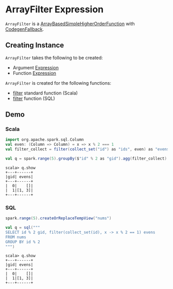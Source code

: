 # ArrayFilter Expression

`ArrayFilter` is a [ArrayBasedSimpleHigherOrderFunction](ArrayBasedSimpleHigherOrderFunction.md) with [CodegenFallback](CodegenFallback.md).

## Creating Instance

`ArrayFilter` takes the following to be created:

* <span id="argument"> Argument [Expression](Expression.md)
* <span id="function"> Function [Expression](Expression.md)

`ArrayFilter` is created for the following functions:

* [filter](../functions/index.md#filter) standard function (Scala)
* [filter](../FunctionRegistry.md#expressions) function (SQL)

## Demo

### Scala

```scala
import org.apache.spark.sql.Column
val even: (Column => Column) = x => x % 2 === 1
val filter_collect = filter(collect_set("id") as "ids", even) as "evens"
```

```scala
val q = spark.range(5).groupBy($"id" % 2 as "gid").agg(filter_collect)
```

```text
scala> q.show
+---+------+
|gid| evens|
+---+------+
|  0|    []|
|  1|[1, 3]|
+---+------+
```

### SQL

```scala
spark.range(5).createOrReplaceTempView("nums")
```

```scala
val q = sql("""
SELECT id % 2 gid, filter(collect_set(id), x -> x % 2 == 1) evens
FROM nums
GROUP BY id % 2
""")
```

```text
scala> q.show
+---+------+
|gid| evens|
+---+------+
|  0|    []|
|  1|[1, 3]|
+---+------+
```
